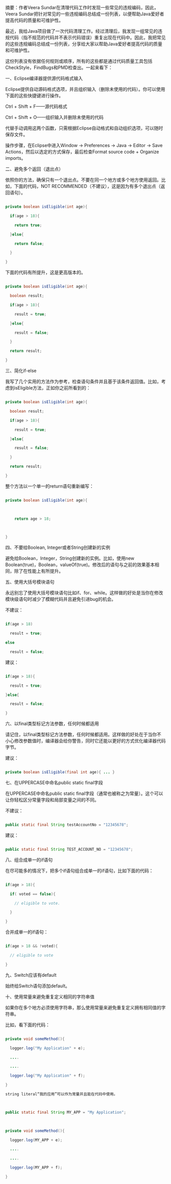 摘要：作者Veera Sundar在清理代码工作时发现一些常见的违规编码，因此，Veera Sundar把针对常见的一些违规编码总结成一份列表，以便帮助Java爱好者提高代码的质量和可维护性。
最近，我给Java项目做了一次代码清理工作。经过清理后，我发现一组常见的违规代码（指不规范的代码并不表示代码错误）重复出现在代码中。因此，我把常见的这些违规编码总结成一份列表，分享给大家以帮助Java爱好者提高代码的质量和可维护性。
这份列表没有依据任何规则或顺序，所有的这些都是通过代码质量工具包括CheckStyle，FindBugs和PMD检查出。一起来看下：
一、Eclipse编译器提供源代码格式输入
Eclipse提供自动源码格式选项，并且组织输入（删除未使用的代码）。你可以使用下面的这些快捷键进行操作。
Ctrl + Shift + F——源代码格式
Ctrl + Shift + O——组织输入并删除未使用的代码
代替手动调用这两个函数，只需根据Eclipse自动格式和自动组织选项，可以随时保存文件。
操作步骤，在Eclipse中进入Window -> Preferences -> Java -> Editor -> Save Actions，然后以选定的方式保存，最后检查Format source code + Organize imports。
二、避免多个返回（退出点）
依照你的方法，确保只有一个退出点。不要在同一个地方或多个地方使用返回。比如，下面的代码，NOT RECOMMENDED（不建议），这是因为有多个退出点（返回语句）。
```java  
private boolean isEligible(int age){  
  if(age > 18){  
    return true;  
  }else{  
    return false;  
  }  
} 
```
下面的代码有所提升，这是更高版本的。
```java  
private boolean isEligible(int age){  
  boolean result;  
  if(age > 18){  
    result = true;  
  }else{  
    result = false;  
  }  
  return result;  
} 
```
三、简化if-else
我写了几个实用的方法作为参考，检查语句条件并且基于该条件返回值。比如，考虑到isEligible方法，正如你之前所看到的：
```java  
private boolean isEligible(int age){  
  boolean result;  
  if(age > 18){  
    result = true;  
  }else{  
    result = false;  
  }  
  return result;  
} 
```
整个方法以一个单一的return语句重新编写：
```java  
private boolean isEligible(int age){  
 
	return age > 18;  
 
} 
```
四、不要给Boolean, Integer或者String创建新的实例
避免给Boolean，Integer，String创建新的实例。比如，使用new Boolean(true)，Boolean，valueOf(true)。修改后的语句与之前的效果基本相同，除了在性能上有所提升。
五、使用大括号模块语句
永远别忘了使用大括号模块语句比如if、for、while。这样做的好处是当你在修改模块级语句时减少了模糊代码并且避免引进bug的机会。
不建议：
```java  
if(age > 18)  
  result = true;  
else  
  result = false; 
```
建议：
```java  
if(age > 18){  
  result = true;  
}else{  
  result = false;  
} 
```
六、以final类型标记方法参数，任何时候都适用
请记住，以final类型标记方法参数，任何时候都适用。这样做的好处在于当你不小心修改参数值时，编译器会给你警告，同时它还能以更好的方式优化编译器代码字节。
建议：
```java  
private boolean isEligible(final int age){ ... } 
```
七、在UPPERCASE中命名public static final字段
在UPPERCASE中命名public static final字段（通常也被称之为常量）。这个可以让你轻松区分常量字段和局部变量之间的不同。
不建议：
```java  
public static final String testAccountNo = "12345678";
``` 
建议：
```java  
public static final String TEST_ACCOUNT_NO = "12345678";
```
八、组合成单一的if语句
在尽可能多的情况下，把多个if语句组合成单一的if语句，比如下面的代码：
```java  
if(age > 18){  
  if( voted == false){  
    // eligible to vote.  
  }  
} 
```
合并成单一的if语句：
```java  
if(age > 18 && !voted){  
  // eligible to vote  
} 
```
九、Switch应该有default
始终给Switch语句添加default。
十、使用常量来避免重复定义相同的字符串值
如果你在多个地方必须使用字符串，那么使用常量来避免重复定义拥有相同值的字符串。
比如，看下面的代码：
```java  
private void someMethod(){  
  logger.log("My Application" + e);  
  ....  
  ....  
  logger.log("My Application" + f);  
} 
string literal“我的应用”可以作为常量并且能在代码中使用。

public static final String MY_APP = "My Application";  
 
private void someMethod(){  
  logger.log(MY_APP + e);  
  ....  
  ....  
  logger.log(MY_APP + f);  
} 
```